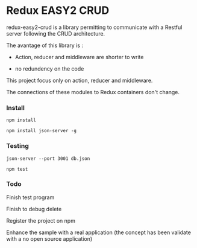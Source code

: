 # Redux EASY2 CRUD

redux-easy2-crud is a library permitting to communicate with a Restful server following the CRUD architecture.

The avantage of this library is :

* Action, reducer and middleware are shorter to write

* no redundency on the code

This project focus only on action, reducer and middleware.

The connections of these modules to Redux containers don't change.



### Install
```
npm install

npm install json-server -g
```

### Testing

```
json-server --port 3001 db.json

npm test

```

### Todo

Finish test program

Finish to debug delete

Register the project on npm

Enhance the sample with a real application (the concept has been validate with a no open source application)
